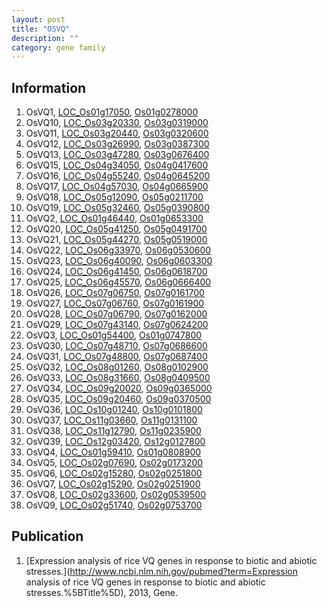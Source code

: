 ```yaml
---
layout: post
title: "OSVQ"
description: ""
category: gene family
---
```


## Information
1. OsVQ1, [LOC_Os01g17050](http://rice.plantbiology.msu.edu/cgi-bin/ORF_infopage.cgi?orf=LOC_Os01g17050), [Os01g0278000](http://rapdb.dna.affrc.go.jp/viewer/gbrowse_details/irgsp1?name=Os01g0278000)
2. OsVQ10, [LOC_Os03g20330](http://rice.plantbiology.msu.edu/cgi-bin/ORF_infopage.cgi?orf=LOC_Os03g20330), [Os03g0319000](http://rapdb.dna.affrc.go.jp/viewer/gbrowse_details/irgsp1?name=Os03g0319000)
3. OsVQ11, [LOC_Os03g20440](http://rice.plantbiology.msu.edu/cgi-bin/ORF_infopage.cgi?orf=LOC_Os03g20440), [Os03g0320600](http://rapdb.dna.affrc.go.jp/viewer/gbrowse_details/irgsp1?name=Os03g0320600)
4. OsVQ12, [LOC_Os03g26990](http://rice.plantbiology.msu.edu/cgi-bin/ORF_infopage.cgi?orf=LOC_Os03g26990), [Os03g0387300](http://rapdb.dna.affrc.go.jp/viewer/gbrowse_details/irgsp1?name=Os03g0387300)
5. OsVQ13, [LOC_Os03g47280](http://rice.plantbiology.msu.edu/cgi-bin/ORF_infopage.cgi?orf=LOC_Os03g47280), [Os03g0676400](http://rapdb.dna.affrc.go.jp/viewer/gbrowse_details/irgsp1?name=Os03g0676400)
6. OsVQ15, [LOC_Os04g34050](http://rice.plantbiology.msu.edu/cgi-bin/ORF_infopage.cgi?orf=LOC_Os04g34050), [Os04g0417600](http://rapdb.dna.affrc.go.jp/viewer/gbrowse_details/irgsp1?name=Os04g0417600)
7. OsVQ16, [LOC_Os04g55240](http://rice.plantbiology.msu.edu/cgi-bin/ORF_infopage.cgi?orf=LOC_Os04g55240), [Os04g0645200](http://rapdb.dna.affrc.go.jp/viewer/gbrowse_details/irgsp1?name=Os04g0645200)
8. OsVQ17, [LOC_Os04g57030](http://rice.plantbiology.msu.edu/cgi-bin/ORF_infopage.cgi?orf=LOC_Os04g57030), [Os04g0665900](http://rapdb.dna.affrc.go.jp/viewer/gbrowse_details/irgsp1?name=Os04g0665900)
9. OsVQ18, [LOC_Os05g12090](http://rice.plantbiology.msu.edu/cgi-bin/ORF_infopage.cgi?orf=LOC_Os05g12090), [Os05g0211700](http://rapdb.dna.affrc.go.jp/viewer/gbrowse_details/irgsp1?name=Os05g0211700)
10. OsVQ19, [LOC_Os05g32460](http://rice.plantbiology.msu.edu/cgi-bin/ORF_infopage.cgi?orf=LOC_Os05g32460), [Os05g0390800](http://rapdb.dna.affrc.go.jp/viewer/gbrowse_details/irgsp1?name=Os05g0390800)
11. OsVQ2, [LOC_Os01g46440](http://rice.plantbiology.msu.edu/cgi-bin/ORF_infopage.cgi?orf=LOC_Os01g46440), [Os01g0653300](http://rapdb.dna.affrc.go.jp/viewer/gbrowse_details/irgsp1?name=Os01g0653300)
12. OsVQ20, [LOC_Os05g41250](http://rice.plantbiology.msu.edu/cgi-bin/ORF_infopage.cgi?orf=LOC_Os05g41250), [Os05g0491700](http://rapdb.dna.affrc.go.jp/viewer/gbrowse_details/irgsp1?name=Os05g0491700)
13. OsVQ21, [LOC_Os05g44270](http://rice.plantbiology.msu.edu/cgi-bin/ORF_infopage.cgi?orf=LOC_Os05g44270), [Os05g0519000](http://rapdb.dna.affrc.go.jp/viewer/gbrowse_details/irgsp1?name=Os05g0519000)
14. OsVQ22, [LOC_Os06g33970](http://rice.plantbiology.msu.edu/cgi-bin/ORF_infopage.cgi?orf=LOC_Os06g33970), [Os06g0530600](http://rapdb.dna.affrc.go.jp/viewer/gbrowse_details/irgsp1?name=Os06g0530600)
15. OsVQ23, [LOC_Os06g40090](http://rice.plantbiology.msu.edu/cgi-bin/ORF_infopage.cgi?orf=LOC_Os06g40090), [Os06g0603300](http://rapdb.dna.affrc.go.jp/viewer/gbrowse_details/irgsp1?name=Os06g0603300)
16. OsVQ24, [LOC_Os06g41450](http://rice.plantbiology.msu.edu/cgi-bin/ORF_infopage.cgi?orf=LOC_Os06g41450), [Os06g0618700](http://rapdb.dna.affrc.go.jp/viewer/gbrowse_details/irgsp1?name=Os06g0618700)
17. OsVQ25, [LOC_Os06g45570](http://rice.plantbiology.msu.edu/cgi-bin/ORF_infopage.cgi?orf=LOC_Os06g45570), [Os06g0666400](http://rapdb.dna.affrc.go.jp/viewer/gbrowse_details/irgsp1?name=Os06g0666400)
18. OsVQ26, [LOC_Os07g06750](http://rice.plantbiology.msu.edu/cgi-bin/ORF_infopage.cgi?orf=LOC_Os07g06750), [Os07g0161700](http://rapdb.dna.affrc.go.jp/viewer/gbrowse_details/irgsp1?name=Os07g0161700)
19. OsVQ27, [LOC_Os07g06760](http://rice.plantbiology.msu.edu/cgi-bin/ORF_infopage.cgi?orf=LOC_Os07g06760), [Os07g0161900](http://rapdb.dna.affrc.go.jp/viewer/gbrowse_details/irgsp1?name=Os07g0161900)
20. OsVQ28, [LOC_Os07g06790](http://rice.plantbiology.msu.edu/cgi-bin/ORF_infopage.cgi?orf=LOC_Os07g06790), [Os07g0162000](http://rapdb.dna.affrc.go.jp/viewer/gbrowse_details/irgsp1?name=Os07g0162000)
21. OsVQ29, [LOC_Os07g43140](http://rice.plantbiology.msu.edu/cgi-bin/ORF_infopage.cgi?orf=LOC_Os07g43140), [Os07g0624200](http://rapdb.dna.affrc.go.jp/viewer/gbrowse_details/irgsp1?name=Os07g0624200)
22. OsVQ3, [LOC_Os01g54400](http://rice.plantbiology.msu.edu/cgi-bin/ORF_infopage.cgi?orf=LOC_Os01g54400), [Os01g0747800](http://rapdb.dna.affrc.go.jp/viewer/gbrowse_details/irgsp1?name=Os01g0747800)
23. OsVQ30, [LOC_Os07g48710](http://rice.plantbiology.msu.edu/cgi-bin/ORF_infopage.cgi?orf=LOC_Os07g48710), [Os07g0686600](http://rapdb.dna.affrc.go.jp/viewer/gbrowse_details/irgsp1?name=Os07g0686600)
24. OsVQ31, [LOC_Os07g48800](http://rice.plantbiology.msu.edu/cgi-bin/ORF_infopage.cgi?orf=LOC_Os07g48800), [Os07g0687400](http://rapdb.dna.affrc.go.jp/viewer/gbrowse_details/irgsp1?name=Os07g0687400)
25. OsVQ32, [LOC_Os08g01260](http://rice.plantbiology.msu.edu/cgi-bin/ORF_infopage.cgi?orf=LOC_Os08g01260), [Os08g0102900](http://rapdb.dna.affrc.go.jp/viewer/gbrowse_details/irgsp1?name=Os08g0102900)
26. OsVQ33, [LOC_Os08g31660](http://rice.plantbiology.msu.edu/cgi-bin/ORF_infopage.cgi?orf=LOC_Os08g31660), [Os08g0409500](http://rapdb.dna.affrc.go.jp/viewer/gbrowse_details/irgsp1?name=Os08g0409500)
27. OsVQ34, [LOC_Os09g20020](http://rice.plantbiology.msu.edu/cgi-bin/ORF_infopage.cgi?orf=LOC_Os09g20020), [Os09g0365000](http://rapdb.dna.affrc.go.jp/viewer/gbrowse_details/irgsp1?name=Os09g0365000)
28. OsVQ35, [LOC_Os09g20460](http://rice.plantbiology.msu.edu/cgi-bin/ORF_infopage.cgi?orf=LOC_Os09g20460), [Os09g0370500](http://rapdb.dna.affrc.go.jp/viewer/gbrowse_details/irgsp1?name=Os09g0370500)
29. OsVQ36, [LOC_Os10g01240](http://rice.plantbiology.msu.edu/cgi-bin/ORF_infopage.cgi?orf=LOC_Os10g01240), [Os10g0101800](http://rapdb.dna.affrc.go.jp/viewer/gbrowse_details/irgsp1?name=Os10g0101800)
30. OsVQ37, [LOC_Os11g03660](http://rice.plantbiology.msu.edu/cgi-bin/ORF_infopage.cgi?orf=LOC_Os11g03660), [Os11g0131100](http://rapdb.dna.affrc.go.jp/viewer/gbrowse_details/irgsp1?name=Os11g0131100)
31. OsVQ38, [LOC_Os11g12790](http://rice.plantbiology.msu.edu/cgi-bin/ORF_infopage.cgi?orf=LOC_Os11g12790), [Os11g0235900](http://rapdb.dna.affrc.go.jp/viewer/gbrowse_details/irgsp1?name=Os11g0235900)
32. OsVQ39, [LOC_Os12g03420](http://rice.plantbiology.msu.edu/cgi-bin/ORF_infopage.cgi?orf=LOC_Os12g03420), [Os12g0127800](http://rapdb.dna.affrc.go.jp/viewer/gbrowse_details/irgsp1?name=Os12g0127800)
33. OsVQ4, [LOC_Os01g59410](http://rice.plantbiology.msu.edu/cgi-bin/ORF_infopage.cgi?orf=LOC_Os01g59410), [Os01g0808900](http://rapdb.dna.affrc.go.jp/viewer/gbrowse_details/irgsp1?name=Os01g0808900)
34. OsVQ5, [LOC_Os02g07690](http://rice.plantbiology.msu.edu/cgi-bin/ORF_infopage.cgi?orf=LOC_Os02g07690), [Os02g0173200](http://rapdb.dna.affrc.go.jp/viewer/gbrowse_details/irgsp1?name=Os02g0173200)
35. OsVQ6, [LOC_Os02g15280](http://rice.plantbiology.msu.edu/cgi-bin/ORF_infopage.cgi?orf=LOC_Os02g15280), [Os02g0251800](http://rapdb.dna.affrc.go.jp/viewer/gbrowse_details/irgsp1?name=Os02g0251800)
36. OsVQ7, [LOC_Os02g15290](http://rice.plantbiology.msu.edu/cgi-bin/ORF_infopage.cgi?orf=LOC_Os02g15290), [Os02g0251900](http://rapdb.dna.affrc.go.jp/viewer/gbrowse_details/irgsp1?name=Os02g0251900)
37. OsVQ8, [LOC_Os02g33600](http://rice.plantbiology.msu.edu/cgi-bin/ORF_infopage.cgi?orf=LOC_Os02g33600), [Os02g0539500](http://rapdb.dna.affrc.go.jp/viewer/gbrowse_details/irgsp1?name=Os02g0539500)
38. OsVQ9, [LOC_Os02g51740](http://rice.plantbiology.msu.edu/cgi-bin/ORF_infopage.cgi?orf=LOC_Os02g51740), [Os02g0753700](http://rapdb.dna.affrc.go.jp/viewer/gbrowse_details/irgsp1?name=Os02g0753700)

## Publication
1. [Expression analysis of rice VQ genes in response to biotic and abiotic stresses.](http://www.ncbi.nlm.nih.gov/pubmed?term=Expression analysis of rice VQ genes in response to biotic and abiotic stresses.%5BTitle%5D), 2013, Gene.


